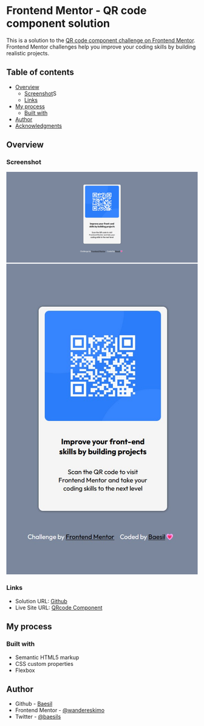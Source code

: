 # Frontend Mentor - QR code component solution

This is a solution to the [QR code component challenge on Frontend Mentor](https://www.frontendmentor.io/challenges/qr-code-component-iux_sIO_H). Frontend Mentor challenges help you improve your coding skills by building realistic projects.

## Table of contents

- [Overview](#overview)
  - [Screenshot](#screenshot)S
  - [Links](#links)
- [My process](#my-process)
  - [Built with](#built-with)
- [Author](#author)
- [Acknowledgments](#acknowledgments)

## Overview

### Screenshot

![screenshot1](./screenshot/ss1.jpg)
![screenshot2](./screenshot/ss2.jpg)

### Links

- Solution URL: [Github](https://github.com/wandereskimo/QRcode-component)
- Live Site URL: [QRcode Component](https://qrcode-component-baesil.netlify.app/)

## My process

### Built with

- Semantic HTML5 markup
- CSS custom properties
- Flexbox

## Author

- Github - [Baesil](https://github.com/wandereskimo)
- Frontend Mentor - [@wandereskimo](https://www.frontendmentor.io/profile/wandereskimo)
- Twitter - [@baesils](https://twitter.com/BaesilS)


